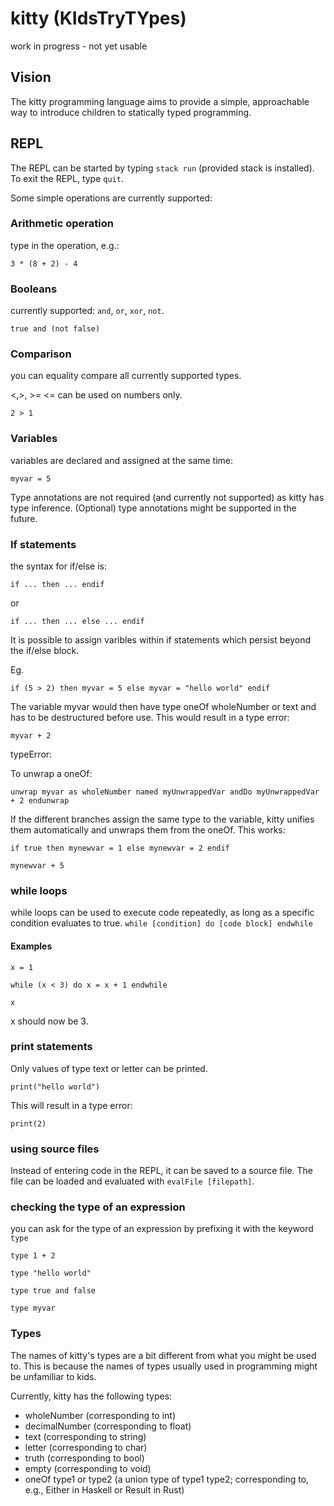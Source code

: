 # kitty (KIdsTryTYpes)

work in progress - not yet usable

## Vision
The kitty programming language aims to provide a simple, approachable way to introduce children to statically typed programming.

## REPL
The REPL can be started by typing `stack run` (provided stack is installed). To exit the REPL, type `quit`.

Some simple operations are currently supported:

### Arithmetic operation

type in the operation, e.g.:

`3 * (8 + 2) - 4`

### Booleans

currently supported: `and`, `or`, `xor`, `not`.

`true and (not false)`

### Comparison

you can equality compare all currently supported types.

<,>, >= <= can be used on numbers only.

`2 > 1`

### Variables

variables are declared and assigned at the same time:

`myvar = 5`

Type annotations are not required (and currently not supported) as kitty has type inference.
(Optional) type annotations might be supported in the future.

### If statements

the syntax for if/else is:

`if ... then ... endif` 

or

`if ... then ... else ... endif`

It is possible to assign varibles within if statements which persist beyond the if/else block.

Eg.

`if (5 > 2) then myvar = 5 else myvar = "hello world" endif`

The variable myvar would then have type oneOf wholeNumber or text and has to be destructured before use. This would result in a type error:

`myvar + 2`

typeError: 

To unwrap a oneOf:

`unwrap myvar as wholeNumber named myUnwrappedVar andDo myUnwrappedVar + 2 endunwrap`

If the different branches assign the same type to the variable, kitty unifies them automatically and unwraps them from the oneOf. This works:

`if true then mynewvar = 1 else mynewvar = 2 endif`

`mynewvar + 5`

### while loops

while loops can be used to execute code repeatedly, as long as
a specific condition evaluates to true.
`while [condition] do [code block] endwhile`

#### Examples

`x = 1`

`while (x < 3) do x = x + 1 endwhile` 

`x`

x should now be 3.
### print statements

Only values of type text or letter can be printed.

`print("hello world")`

This will result in a type error:

`print(2)`

### using source files

Instead of entering code in the REPL, it can be saved to a source file.
The file can be loaded and evaluated with `evalFile [filepath]`.

### checking the type of an expression

you can ask for the type of an expression by prefixing it with the keyword `type`

`type 1 + 2`

`type "hello world"`

`type true and false`

`type myvar`


### Types
The names of kitty's types are a bit different from what you might be used to. This is because the names of types usually used in programming might be unfamiliar to kids.

Currently, kitty has the following types:
* wholeNumber (corresponding to int)
* decimalNumber (corresponding to float)
* text (corresponding to string)
* letter (corresponding to char)
* truth (corresponding to bool)
* empty (corresponding to void)
* oneOf type1 or type2 (a union type of type1 type2; corresponding to, e.g., Either in Haskell or Result in Rust)
